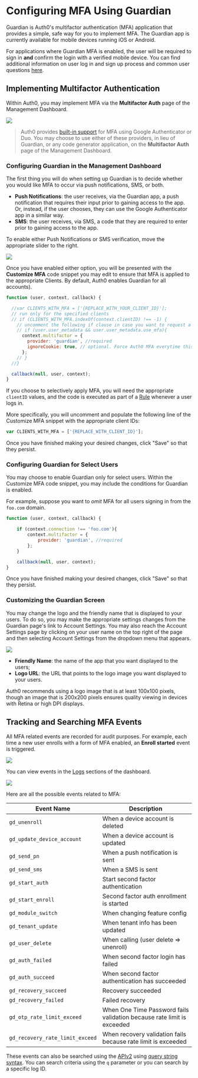 # Configuring MFA Using Guardian

Guardian is Auth0's multifactor authentication (MFA) application that provides a simple, safe way for you to implement MFA. The Guardian app is currently available for mobile devices running iOS or Android.

For applications where Guardian MFA is enabled, the user will be required to sign in **and** confirm the login with a verified mobile device. You can find additional information on user log in and sign up process and common user questions [here](/guardian/user-guide).

## Implementing Multifactor Authentication
Within Auth0, you may implement MFA via the **Multifactor Auth** page of the Management Dashboard.

![](/media/articles/mfa/guardian-dashboard.png)

> Auth0 provides [built-in support](https://auth0.com/docs/multifactor-authentication#using-auth0-s-built-in-support) for MFA using Google Authenticator or Duo. You may choose to use either of these providers, in lieu of Guardian, or any code generator application, on the **Multifactor Auth** page of the Management Dashboard.

### Configuring Guardian in the Management Dashboard

The first thing you will do when setting up Guardian is to decide whether you would like MFA to occur via push notifications, SMS, or both.

* **Push Notifications**: the user receives, via the Guardian app, a push notification that requires their input prior to gaining access to the app. Or, instead, if the user chooses, they can use the Google Authenticator app in a similar way.
* **SMS**: the user receives, via SMS, a code that they are required to enter prior to gaining access to the app.

To enable either Push Notifications or SMS verification, move the appropriate slider to the right.

![](/media/articles/mfa/guardian-both.png)

Once you have enabled either option, you will be presented with the **Customize MFA** code snippet you may edit to ensure that MFA is applied to the appropriate Clients. By default, Auth0 enables Guardian for all accounts).

```js
function (user, context, callback) {

  //var CLIENTS_WITH_MFA = ['{REPLACE_WITH_YOUR_CLIENT_ID}'];
  // run only for the specified clients
  // if (CLIENTS_WITH_MFA.indexOf(context.clientID) !== -1) {
    // uncomment the following if clause in case you want to request a second factor only from user's that have user_metadata.use_mfa === true
    // if (user.user_metadata && user.user_metadata.use_mfa){
      context.multifactor = {
        provider: 'guardian', //required
        ignoreCookie: true, // optional. Force Auth0 MFA everytime this rule runs. Defaults to false. if accepted by users the cookie lasts for 30 days (this cannot be changed)
      };
    // }
  //}

  callback(null, user, context);
}
```

If you choose to selectively apply MFA, you will need the appropriate `clientID` values, and the code is executed as part of a [Rule](/rule) whenever a user logs in.

More specifically, you will uncomment and populate the following line of the Customize MFA snippet with the appropriate client IDs:

```js
var CLIENTS_WITH_MFA = ['{REPLACE_WITH_CLIENT_ID}'];
```

Once you have finished making your desired changes, click "Save" so that they persist.

### Configuring Guardian for Select Users

You may choose to enable Guardian only for select users. Within the Customize MFA code snippet, you may include the conditions for Guardian is enabled.

For example, suppose you want to *omit* MFA for all users signing in from the `foo.com` domain.


```js
function (user, context, callback) {

    if (context.connection !== 'foo.com'){
        context.multifactor = {
            provider: 'guardian', //required
        };
    }

    callback(null, user, context);
}
```

Once you have finished making your desired changes, click "Save" so that they persist.

### Customizing the Guardian Screen

You may change the logo and the friendly name that is displayed to your users. To do so, you may make the appropriate settings changes from the Guardian page's link to Account Settings. You may also reach the Account Settings page by clicking on your user name on the top right of the page and then selecting Account Settings from the dropdown menu that appears.

![](/media/articles/mfa/guardian-logo-and-name-settings.png)

* **Friendly Name**: the name of the app that you want displayed to the users;
* **Logo URL**: the URL that points to the logo image you want displayed to your users.

Auth0 recommends using a logo image that is at least 100x100 pixels, though an image that is 200x200 pixels ensures quality viewing in devices with Retina or high DPI displays.

## Tracking and Searching MFA Events

All MFA related events are recorded for audit purposes. For example, each time a new user enrolls with a form of MFA enabled, an **Enroll started** event is triggered.

![](/media/articles/mfa/log-example.png)

You can view events in the [Logs](${uiURL}/#/logs) sections of the dashboard.

![](/media/articles/mfa/logs.png)
 
Here are all the possible events related to MFA:

| Event Name  | Description |
| --- | --- |
| `gd_unenroll` | When a device account is deleted |
| `gd_update_device_account` | When a device account is updated |
| `gd_send_pn` | When a push notification is sent |
| `gd_send_sms` | When a SMS is sent |
| `gd_start_auth` | Start second factor authentication  |
| `gd_start_enroll` | Second factor auth enrollment is started |
| `gd_module_switch` | When changing feature config |
| `gd_tenant_update` | When tenant info has been updated |
| `gd_user_delete` | When calling (user delete => unenroll) |
| `gd_auth_failed` | When second factor login has failed |
| `gd_auth_succeed` | When second factor authentication has succeeded |
| `gd_recovery_succeed` | Recovery succeeded |
| `gd_recovery_failed` | Failed recovery |
| `gd_otp_rate_limit_exceed` | When One Time Password fails validation because rate limit is exceeded |
| `gd_recovery_rate_limit_exceed` | When recovery validation fails because rate limit is exceeded |

These events can also be searched using the [APIv2](https://auth0.com/docs/api/management/v2#!/Logs) using [query string syntax](https://auth0.com/docs/api/management/v2/query-string-syntax). You can search criteria using the `q` parameter or you can search by a specific log ID.


